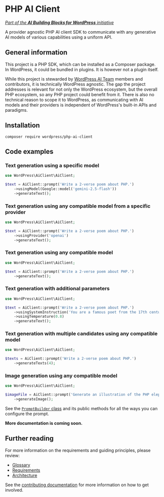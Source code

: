 # PHP AI Client

[_Part of the **AI Building Blocks for WordPress** initiative_](https://make.wordpress.org/ai/2025/07/17/ai-building-blocks)

A provider agnostic PHP AI client SDK to communicate with any generative AI models of various capabilities using a uniform API.

## General information

This project is a PHP SDK, which can be installed as a Composer package. In WordPress, it could be bundled in plugins. It is however not a plugin itself.

While this project is stewarded by [WordPress AI Team](https://make.wordpress.org/ai/) members and contributors, it is technically WordPress agnostic. The gap the project addresses is relevant for not only the WordPress ecosystem, but the overall PHP ecosystem, so any PHP project could benefit from it. There is also no technical reason to scope it to WordPress, as communicating with AI models and their providers is independent of WordPress's built-in APIs and paradigms.

## Installation

```
composer require wordpress/php-ai-client
```

## Code examples

### Text generation using a specific model

```php
use WordPress\AiClient\AiClient;

$text = AiClient::prompt('Write a 2-verse poem about PHP.')
    ->usingModel(Google::model('gemini-2.5-flash'))
    ->generateText();
```

### Text generation using any compatible model from a specific provider

```php
use WordPress\AiClient\AiClient;

$text = AiClient::prompt('Write a 2-verse poem about PHP.')
    ->usingProvider('openai')
    ->generateText();
```

### Text generation using any compatible model

```php
use WordPress\AiClient\AiClient;

$text = AiClient::prompt('Write a 2-verse poem about PHP.')
    ->generateText();
```

### Text generation with additional parameters

```php
use WordPress\AiClient\AiClient;

$text = AiClient::prompt('Write a 2-verse poem about PHP.')
    ->usingSystemInstruction('You are a famous poet from the 17th century.')
    ->usingTemperature(0.8)
    ->generateText();
```

### Text generation with multiple candidates using any compatible model

```php
use WordPress\AiClient\AiClient;

$texts = AiClient::prompt('Write a 2-verse poem about PHP.')
    ->generateTexts(4);
```

### Image generation using any compatible model

```php
use WordPress\AiClient\AiClient;

$imageFile = AiClient::prompt('Generate an illustration of the PHP elephant in the Caribbean sea.')
    ->generateImage();
```

See the [`PromptBuilder` class](https://github.com/WordPress/php-ai-client/blob/trunk/src/Builders/PromptBuilder.php) and its public methods for all the ways you can configure the prompt.

**More documentation is coming soon.**

## Further reading

For more information on the requirements and guiding principles, please review:

- [Glossary](./docs/GLOSSARY.md)
- [Requirements](./docs/REQUIREMENTS.md)
- [Architecture](./docs/ARCHITECTURE.md)

See the [contributing documentation](./CONTRIBUTING.md) for more information on how to get involved.
